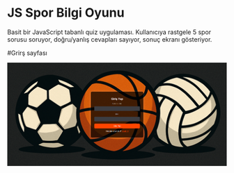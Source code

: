 # JS Spor Bilgi Oyunu
Basit bir JavaScript tabanlı quiz uygulaması. Kullanıcıya rastgele 5 spor sorusu soruyor, doğru/yanlış cevapları sayıyor, sonuç ekranı gösteriyor. 

#Grirş sayfası

![Uygulama Ekran Görüntüsü](images/giriş_sayfası.png)

